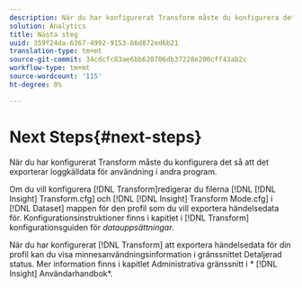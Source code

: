 ```yaml
---
description: När du har konfigurerat Transform måste du konfigurera det så att det exporterar loggkälldata för användning i andra program.
solution: Analytics
title: Nästa steg
uuid: 359f24da-6367-4992-9153-66d872ed6b21
translation-type: tm+mt
source-git-commit: 34cdcfc83ae6bb620706db37228e200cff43ab2c
workflow-type: tm+mt
source-wordcount: '115'
ht-degree: 0%

---
```



# Next Steps{#next-steps}

När du har konfigurerat Transform måste du konfigurera det så att det exporterar loggkälldata för användning i andra program.

Om du vill konfigurera [!DNL Transform]redigerar du filerna [!DNL [!DNL Insight] Transform.cfg] och [!DNL [!DNL Insight] Transform Mode.cfg] i [!DNL Dataset] mappen för den profil som du vill exportera händelsedata för. Konfigurationsinstruktioner finns i kapitlet i [!DNL Transform] konfigurationsguiden för *datauppsättningar*.

När du har konfigurerat [!DNL Transform] att exportera händelsedata för din profil kan du visa minnesanvändningsinformation i gränssnittet Detaljerad status. Mer information finns i kapitlet Administrativa gränssnitt i * [!DNL Insight] Användarhandbok*.
